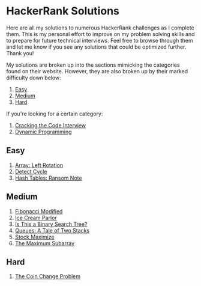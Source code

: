 # HackerRank Solutions
Here are all my solutions to numerous HackerRank challenges as I complete them. This is my personal effort to improve on my problem solving skills and to prepare for future technical interviews. Feel free to browse through them and let me know if you see any solutions that could be optimized further. Thank you!

My solutions are broken up into the sections mimicking the categories found on their website. However, they are also broken up by their marked difficulty down below:

1. [Easy](#easy)
2. [Medium](#medium)
3. [Hard](#hard)

If you're looking for a certain category:

1. [Cracking the Code Interview](./CrackingtheCodeInterview/)
2. [Dynamic Programming](./DynamicProgramming/)

## Easy
1. [Array: Left Rotation](./CrackingtheCodeInterview/ArrayLeftRotation.java)
2. [Detect Cycle](./CrackingtheCodeInterview/DetectCycle.java)
3. [Hash Tables: Ransom Note](./CrackingtheCodeInterview/RansomNote.java)



## Medium
1. [Fibonacci Modified](./DynamicProgramming/FibonacciModified.java)
2. [Ice Cream Parlor](./CrackingtheCodeInterview/IceCreamParlor.java)
3. [Is This a Binary Search Tree?](./CrackingtheCodeInterview/IsThisBST.java)
3. [Queues: A Tale of Two Stacks](./CrackingtheCodeInterview/QueueAsTwoStacks.java)
4. [Stock Maximize](./DynamicProgramming/StockMaximize.java)
5. [The Maximum Subarray](./DynamicProgramming/TheMaximumSubarray.java)

## Hard
1. [The Coin Change Problem](./DynamicProgramming/CoinChange.java)
